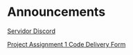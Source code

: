 # Announcements

[Servidor Discord](https://discord.gg/ZjKsPW7e4w)


[Project Assignment 1 Code Delivery Form](https://forms.gle/TNPEi9iVojToEUDQ7)
